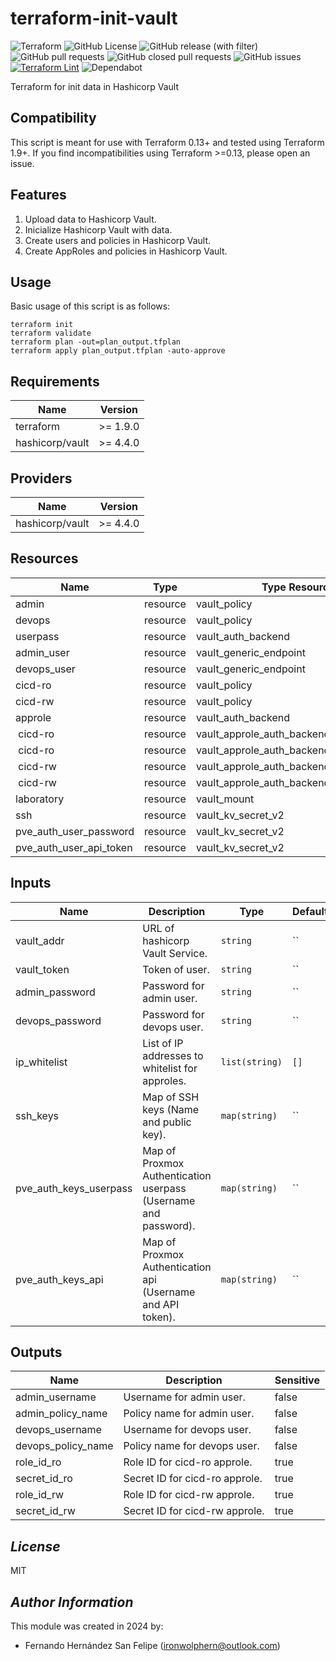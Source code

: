 # terraform-init-vault

![Terraform](https://img.shields.io/badge/terraform-%235835CC.svg?style=flat&logo=terraform&logoColor=white)
![GitHub License](https://img.shields.io/github/license/ironwolphern/terraform-init-vault)
![GitHub release (with filter)](https://img.shields.io/github/v/release/ironwolphern/terraform-init-vault)
![GitHub pull requests](https://img.shields.io/github/issues-pr/ironwolphern/terraform-init-vault)
![GitHub closed pull requests](https://img.shields.io/github/issues-pr-closed/ironwolphern/terraform-init-vault)
![GitHub issues](https://img.shields.io/github/issues/ironwolphern/terraform-init-vault)
[![Terraform Lint](https://github.com/ironwolphern/terraform-init-vault/actions/workflows/terraform-validation.yml/badge.svg)](https://github.com/ironwolphern/terraform-init-vault/actions/workflows/terraform-validation.yml)
![Dependabot](https://badgen.net/github/dependabot/ironwolphern/terraform-init-vault)

Terraform for init data in Hashicorp Vault

## Compatibility

This script is meant for use with Terraform 0.13+ and tested using Terraform 1.9+. If you find incompatibilities using Terraform >=0.13, please open an issue.

## Features

1. Upload data to Hashicorp Vault.
2. Inicialize Hashicorp Vault with data.
3. Create users and policies in Hashicorp Vault.
4. Create AppRoles and policies in Hashicorp Vault.

## Usage

Basic usage of this script is as follows:

```shell
terraform init
terraform validate
terraform plan -out=plan_output.tfplan
terraform apply plan_output.tfplan -auto-approve
```

<!-- BEGINNING OF PRE-COMMIT-TERRAFORM DOCS HOOK -->
## Requirements

| Name | Version |
|------|---------|
| terraform | >= 1.9.0 |
| hashicorp/vault | >= 4.4.0 |

## Providers

| Name | Version |
|------|---------|
| hashicorp/vault | >= 4.4.0 |

## Resources

| Name | Type | Type Resource |
|------|------|---------------|
| admin | resource | vault_policy |
| devops | resource | vault_policy |
| userpass | resource | vault_auth_backend |
| admin_user | resource | vault_generic_endpoint |
| devops_user | resource | vault_generic_endpoint |
| cicd-ro | resource | vault_policy |
| cicd-rw | resource | vault_policy |
| approle | resource | vault_auth_backend |
| cicd-ro | resource | vault_approle_auth_backend_role |
| cicd-ro | resource | vault_approle_auth_backend_role_secret_id |
| cicd-rw | resource | vault_approle_auth_backend_role |
| cicd-rw | resource | vault_approle_auth_backend_role_secret_id |
| laboratory | resource | vault_mount |
| ssh | resource | vault_kv_secret_v2 |
| pve_auth_user_password | resource | vault_kv_secret_v2 |
| pve_auth_user_api_token | resource | vault_kv_secret_v2 |

## Inputs

| Name | Description | Type | Default | Required |
|------|-------------|------|---------|:--------:|
| vault_addr | URL of hashicorp Vault Service. | `string` | `` | yes |
| vault_token | Token of user. | `string` | `` | yes |
| admin_password | Password for admin user. | `string` | `` | yes |
| devops_password | Password for devops user. | `string` | `` | yes |
| ip_whitelist | List of IP addresses to whitelist for approles. | `list(string)` | `[]` | no |
| ssh_keys | Map of SSH keys (Name and public key). | `map(string)` | `` | no |
| pve_auth_keys_userpass | Map of Proxmox Authentication userpass (Username and password). | `map(string)` | `` | no |
| pve_auth_keys_api | Map of Proxmox Authentication api (Username and API token). | `map(string)` | `` | no |

## Outputs

| Name | Description | Sensitive |
|------|-------------|-----------|
| admin_username | Username for admin user. | false |
| admin_policy_name | Policy name for admin user. | false |
| devops_username | Username for devops user. | false |
| devops_policy_name | Policy name for devops user. | false |
| role_id_ro | Role ID for cicd-ro approle. | true |
| secret_id_ro | Secret ID for cicd-ro approle. | true |
| role_id_rw | Role ID for cicd-rw approle. | true |
| secret_id_rw | Secret ID for cicd-rw approle. | true |

<!-- END OF PRE-COMMIT-TERRAFORM DOCS HOOK -->

## *License*

MIT

## *Author Information*

This module was created in 2024 by:

- Fernando Hernández San Felipe (<ironwolphern@outlook.com>)
